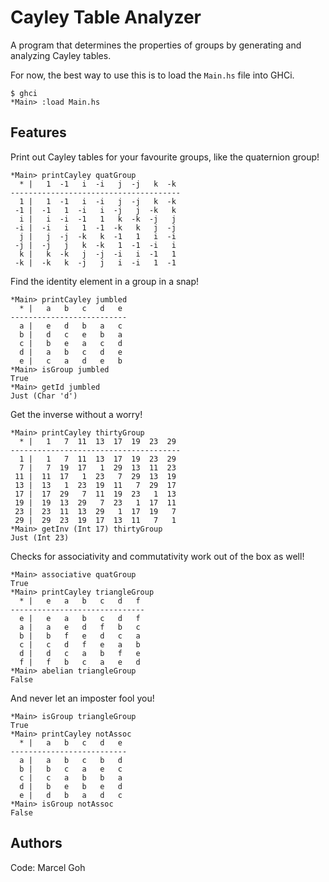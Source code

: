 # Cayley Table Analyzer

A program that determines the properties of groups by generating and analyzing Cayley tables.  

For now, the best way to use this is to load the `Main.hs` file into GHCi.
```
$ ghci
*Main> :load Main.hs
```

## Features
Print out Cayley tables for your favourite groups, like the quaternion group!
```
*Main> printCayley quatGroup
  * |   1  -1   i  -i   j  -j   k  -k
--------------------------------------
  1 |   1  -1   i  -i   j  -j   k  -k
 -1 |  -1   1  -i   i  -j   j  -k   k
  i |   i  -i  -1   1   k  -k  -j   j
 -i |  -i   i   1  -1  -k   k   j  -j
  j |   j  -j  -k   k  -1   1   i  -i
 -j |  -j   j   k  -k   1  -1  -i   i
  k |   k  -k   j  -j  -i   i  -1   1
 -k |  -k   k  -j   j   i  -i   1  -1
```
Find the identity element in a group in a snap!
```
*Main> printCayley jumbled
  * |   a   b   c   d   e
--------------------------
  a |   e   d   b   a   c
  b |   d   c   e   b   a
  c |   b   e   a   c   d
  d |   a   b   c   d   e
  e |   c   a   d   e   b
*Main> isGroup jumbled
True
*Main> getId jumbled
Just (Char 'd')
```
Get the inverse without a worry!
```
*Main> printCayley thirtyGroup
  * |   1   7  11  13  17  19  23  29
--------------------------------------
  1 |   1   7  11  13  17  19  23  29
  7 |   7  19  17   1  29  13  11  23
 11 |  11  17   1  23   7  29  13  19
 13 |  13   1  23  19  11   7  29  17
 17 |  17  29   7  11  19  23   1  13
 19 |  19  13  29   7  23   1  17  11
 23 |  23  11  13  29   1  17  19   7
 29 |  29  23  19  17  13  11   7   1
*Main> getInv (Int 17) thirtyGroup
Just (Int 23)
```
Checks for associativity and commutativity work out of the box as well!
```
*Main> associative quatGroup
True
*Main> printCayley triangleGroup
  * |   e   a   b   c   d   f
------------------------------
  e |   e   a   b   c   d   f
  a |   a   e   d   f   b   c
  b |   b   f   e   d   c   a
  c |   c   d   f   e   a   b
  d |   d   c   a   b   f   e
  f |   f   b   c   a   e   d
*Main> abelian triangleGroup
False
```
And never let an imposter fool you!
```
*Main> isGroup triangleGroup
True
*Main> printCayley notAssoc
  * |   a   b   c   d   e
--------------------------
  a |   a   b   c   b   d
  b |   b   c   a   e   c
  c |   c   a   b   b   a
  d |   b   e   b   e   d
  e |   d   b   a   d   c
*Main> isGroup notAssoc
False
```
## Authors
Code: Marcel Goh
